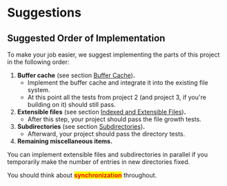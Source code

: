 # Suggestions

## Suggested Order of Implementation

To make your job easier, we suggest implementing the parts of this project in the following order:

1. **Buffer cache** (see section [Buffer Cache](your-tasks.md#task-3-buffer-cache))**.**&#x20;
   * Implement the buffer cache and integrate it into the existing file system.&#x20;
   * At this point all the tests from project 2 (and project 3, if you're building on it) should still pass.
2. **Extensible files** (see section [Indexed and Extensible Files](your-tasks.md#task-1-indexed-and-extensible-files))**.**&#x20;
   * After this step, your project should pass the file growth tests.
3. **Subdirectories** (see section [Subdirectories](your-tasks.md#task-2-subdirectories))**.**&#x20;
   * Afterward, your project should pass the directory tests.
4. **Remaining miscellaneous items.**

You can implement extensible files and subdirectories in parallel if you temporarily make the number of entries in new directories fixed.

You should think about <mark style="color:red;">**synchronization**</mark> throughout.

